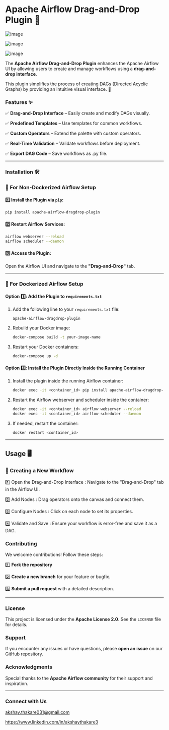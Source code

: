 # Apache Airflow Drag-and-Drop Plugin 🚀

![image](https://github.com/user-attachments/assets/c3d2462d-5e20-4bce-8dc2-a64518d5adcd)

![image](https://github.com/user-attachments/assets/1833e08b-8fcf-49b8-a98c-c52081f97de5)

![image](https://github.com/user-attachments/assets/d2f2b528-a97a-4e7f-846e-fe04abeacd77)

&#x20;&#x20;

The **Apache Airflow Drag-and-Drop Plugin** enhances the Apache Airflow UI by allowing users to create and manage workflows using a **drag-and-drop interface**. 

This plugin simplifies the process of creating DAGs (Directed Acyclic Graphs) by providing an intuitive visual interface. 🎉

### Features ✨

✅ **Drag-and-Drop Interface** – Easily create and modify DAGs visually. 

✅ **Predefined Templates** – Use templates for common workflows.

✅ **Custom Operators** – Extend the palette with custom operators.

✅ **Real-Time Validation** – Validate workflows before deployment. 

✅ **Export DAG Code** – Save workflows as .py file.

---

### Installation 🛠️

### 🔹 For Non-Dockerized Airflow Setup

#### 1️⃣ Install the Plugin via `pip`:

```bash
pip install apache-airflow-dragdrop-plugin
```

#### 2️⃣ Restart Airflow Services:

```bash
airflow webserver --reload
airflow scheduler --daemon
```

#### 3️⃣ Access the Plugin:

Open the Airflow UI and navigate to the **"Drag-and-Drop"** tab.

---

### 🐳 For Dockerized Airflow Setup

#### Option 1️⃣: Add the Plugin to `requirements.txt`

1. Add the following line to your `requirements.txt` file:
   ```
   apache-airflow-dragdrop-plugin
   ```
2. Rebuild your Docker image:
   ```bash
   docker-compose build -t your-image-name
   ```
3. Restart your Docker containers:
   ```bash
   docker-compose up -d
   ```

#### Option 2️⃣: Install the Plugin Directly Inside the Running Container

1. Install the plugin inside the running Airflow container:
   ```bash
   docker exec -it <container_id> pip install apache-airflow-dragdrop-plugin
   ```
2. Restart the Airflow webserver and scheduler inside the container:
   ```bash
   docker exec -it <container_id> airflow webserver --reload
   docker exec -it <container_id> airflow scheduler --daemon
   ```
3. If needed, restart the container:
   ```bash
   docker restart <container_id>
   ```

---

## Usage 🖥️

### 🚀 Creating a New Workflow

1️⃣ Open the Drag-and-Drop Interface : Navigate to the "Drag-and-Drop" tab in the Airflow UI. 

2️⃣ Add Nodes : Drag operators onto the canvas and connect them. 

3️⃣ Configure Nodes : Click on each node to set its properties. 

4️⃣ Validate and Save : Ensure your workflow is error-free and save it as a DAG.




### Contributing 

We welcome contributions! Follow these steps: 

1️⃣ **Fork the repository**

2️⃣ **Create a new branch** for your feature or bugfix. 

3️⃣ **Submit a pull request** with a detailed description.

---

### License 

This project is licensed under the **Apache License 2.0**. See the `LICENSE` file for details.

### Support

If you encounter any issues or have questions, please **open an issue** on our GitHub repository.


### Acknowledgments 

Special thanks to the **Apache Airflow community** for their support and inspiration.

---


### Connect with Us

akshay.thakare031@gmail.com 

https://www.linkedin.com/in/akshaythakare3

```

